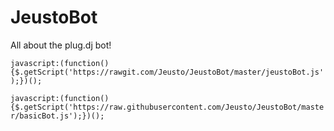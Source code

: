# JeustoBot
All about the plug.dj bot!

`javascript:(function(){$.getScript('https://rawgit.com/Jeusto/JeustoBot/master/jeustoBot.js');})();`

`javascript:(function(){$.getScript('https://raw.githubusercontent.com/Jeusto/JeustoBot/master/basicBot.js');})();` 
